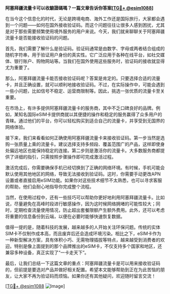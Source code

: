 **阿塞拜疆流量卡可以收驗證碼嗎？一篇文章告诉你答案[[TG💪+ @esim1088](https://t.me/s/esim1088)]**

在当今这个信息化的时代，无论是跨境电商、海外工作还是国际旅行，大家都会遇到一个问题——如何在国外接收验证码。而这个问题往往让很多人感到困扰，尤其是对于那些需要频繁使用境外服务的用户来说。今天，我们就来聊聊关于阿塞拜疆流量卡是否能接收验证码的问题。

首先，我们需要了解什么是验证码。验证码通常是由数字、字母或两者结合组成的随机字符串，用于验证用户身份的真实性。它广泛应用于各种在线平台，如社交媒体、银行账户、购物网站等。当我们在国外使用这些服务时，验证码的接收就显得尤为重要了。

那么，阿塞拜疆流量卡能否接收验证码呢？答案是肯定的。只要选择合适的流量卡，并且正确设置，就可以顺利地接收验证码。不过，在实际操作中，可能会遇到一些小问题，比如信号不稳定、运营商限制等。因此，挑选一张优质的流量卡至关重要。

在市场上，有许多提供阿塞拜疆流量卡的服务商，其中不乏口碑良好的品牌。例如，某知名国际eSIM卡提供商就以其便捷的操作和稳定的服务赢得了众多用户的青睐。通过他们的平台，你可以轻松购买到适合自己的流量卡，并享受到无国界的网络体验。

接下来，我们来看看如何正确使用阿塞拜疆流量卡来接收验证码。第一步当然是选购一张质量上乘的流量卡。建议选择支持多频段、覆盖范围广的产品，这样即使身处偏远地区也能保持稳定的连接。第二步则是激活你的流量卡。大多数服务商都提供了详细的指引，只需按照步骤操作即可完成激活过程。

激活完成后，你需要确保手机已经切换到了正确的网络环境。有时候，手机可能会默认使用其他地区的网络，导致无法接收到验证码。这时，你需要手动更改APN设置或者直接启用eSIM功能。如果你对这些技术细节不太熟悉，也可以寻求客服的帮助，他们会耐心地指导你完成整个流程。

当然，在使用过程中，还有一些技巧可以帮助你更好地利用阿塞拜疆流量卡。比如说，尽量避免在高峰时段进行敏感操作，因为这时候网络拥堵的可能性较大；同时，定期检查流量使用情况，防止超出套餐限额产生额外费用。此外，还可以考虑将重要的信息备份到云端，以便在必要时能够快速恢复数据。

值得一提的是，随着科技的发展，越来越多的人开始关注环保问题。传统的实体SIM卡不仅制作成本高，而且废弃后还会造成环境污染。相比之下，eSIM卡作为一种新型解决方案，具有体积小巧、无需物理插拔等特点，越来越受到消费者的欢迎。特别是像上面提到的那个品牌推出的eSIM卡，不仅支持多个国家和地区，还兼容多种设备，真正实现了“一卡走天下”。

最后，让我们总结一下这篇文章的重点：阿塞拜疆流量卡是可以用来接收验证码的，但前提是要选对产品并做好相关配置。希望本文能够帮助到正在为此苦恼的朋友，让大家不再为验证码而烦恼。如果你还有其他疑问，欢迎随时留言交流！

[[TG💪+ @esim1088](https://t.me/s/esim1088) ![Image](https://i.postimg.cc/4NQfJmqS/Snipaste-2025-05-13-00-14-12.png)]